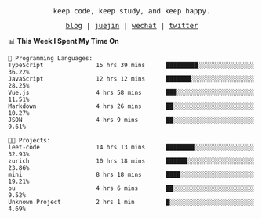 <p align="center">
  <samp>
    <span>keep code, keep study, and keep happy.</span>
  </samp>
</p>

<p align="center">
  <samp>
    <a href="https://ouduidui.cn">blog</a>  |
    <a href="https://juejin.cn/user/4309700183594366">juejin</a> |
    <a href="./images/wechat.jpeg">wechat</a> |
    <a href="https://twitter.com/ouduidui">twitter</a>
  </samp>
</p>

<!--START_SECTION:waka-->
📊 **This Week I Spent My Time On** 

```text
💬 Programming Languages: 
TypeScript               15 hrs 39 mins      █████████░░░░░░░░░░░░░░░░   36.22% 
JavaScript               12 hrs 12 mins      ███████░░░░░░░░░░░░░░░░░░   28.25% 
Vue.js                   4 hrs 58 mins       ███░░░░░░░░░░░░░░░░░░░░░░   11.51% 
Markdown                 4 hrs 26 mins       ██░░░░░░░░░░░░░░░░░░░░░░░   10.27% 
JSON                     4 hrs 9 mins        ██░░░░░░░░░░░░░░░░░░░░░░░   9.61%

🐱‍💻 Projects: 
leet-code                14 hrs 13 mins      ████████░░░░░░░░░░░░░░░░░   32.93% 
zurich                   10 hrs 18 mins      ██████░░░░░░░░░░░░░░░░░░░   23.86% 
mini                     8 hrs 18 mins       ████░░░░░░░░░░░░░░░░░░░░░   19.21% 
ou                       4 hrs 6 mins        ██░░░░░░░░░░░░░░░░░░░░░░░   9.52% 
Unknown Project          2 hrs 1 min         █░░░░░░░░░░░░░░░░░░░░░░░░   4.69%

```


<!--END_SECTION:waka-->
